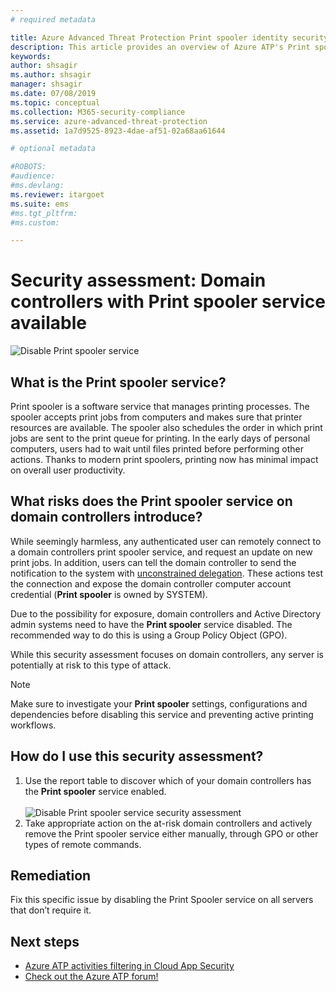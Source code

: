 ```yaml
---
# required metadata

title: Azure Advanced Threat Protection Print spooler identity security posture assessments
description: This article provides an overview of Azure ATP's Print spooler identity security posture assessment reports.
keywords:
author: shsagir
ms.author: shsagir
manager: shsagir
ms.date: 07/08/2019
ms.topic: conceptual
ms.collection: M365-security-compliance
ms.service: azure-advanced-threat-protection
ms.assetid: 1a7d9525-8923-4dae-af51-02a68aa61644

# optional metadata

#ROBOTS:
#audience:
#ms.devlang:
ms.reviewer: itargoet
ms.suite: ems
#ms.tgt_pltfrm:
#ms.custom:

---
```

# Security assessment: Domain controllers with Print spooler service available 

![Disable Print spooler service](media/atp-cas-isp-print-spooler-1.png)
 
## What is the **Print spooler** service? 

Print spooler is a software service that manages printing processes. The spooler accepts print jobs from computers and makes sure that printer resources are available. The spooler also schedules the order in which print jobs are sent to the print queue for printing. In the early days of personal computers, users had to wait until files printed before performing other actions. Thanks to modern print spoolers, printing now has minimal impact on overall user productivity.

## What risks does the **Print spooler** service on domain controllers introduce? 

While seemingly harmless, any authenticated user can remotely connect to a domain controllers print spooler service, and request an update on new print jobs. In addition, users can tell the domain controller to send the notification to the system with [unconstrained delegation](atp-cas-isp-unconstrained-kerberos.md). These actions test the connection and expose the domain controller computer account credential (**Print spooler** is owned by SYSTEM). 

Due to the possibility for exposure, domain controllers and Active Directory admin systems need to have the **Print spooler** service disabled. The recommended way to do this is using a Group Policy Object (GPO). 

While this security assessment focuses on domain controllers, any server is potentially at risk to this type of attack.

   > [!NOTE]
   > Make sure to investigate your **Print spooler** settings, configurations and dependencies before disabling this service and preventing active printing workflows.

## How do I use this security assessment? 
1. Use the report table to discover which of your domain controllers has the **Print spooler** service enabled.   
    <br>![Disable Print spooler service security assessment](media/atp-cas-isp-print-spooler-2.png)
1. Take appropriate action on the at-risk domain controllers and actively remove the Print spooler service either manually, through GPO or other types of remote commands.

## Remediation

Fix this specific issue by disabling the Print Spooler service on all servers that don’t require it.
  

## Next steps
- [Azure ATP activities filtering in Cloud App Security](atp-activities-filtering-mcas.md)
- [Check out the Azure ATP forum!](https://aka.ms/azureatpcommunity)